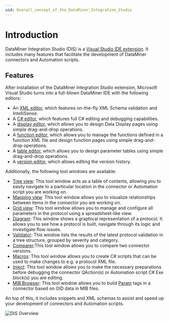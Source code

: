 ```yaml
---
uid: Overall_concept_of_the_DataMiner_Integration_Studio
---
```


# Introduction

DataMiner Integration Studio (DIS) is a [Visual Studio IDE extension](https://visualstudio.microsoft.com/vs/features/extend/). It includes many features that facilitate the development of DataMiner connectors and Automation scripts.

## Features

After installation of the DataMiner Integration Studio extension, Microsoft Visual Studio turns into a full-blown DataMiner IDE with the following editors:

- An [XML editor](xref:XML_editor), which features on-the-fly XML Schema validation and IntelliSense.
- A [C# editor](xref:C_editor), which features full C# editing and debugging capabilities.
- A [display editor](xref:Display_editor), which allows you to design Data Display pages using simple drag-and-drop operations.
- A [function editor](xref:Function_editor), which allows you to manage the functions defined in a function XML file and design function pages using simple drag-and-drop operations.
- A [table editor](xref:Table_editor), which allows you to design parameter tables using simple drag-and-drop operations.
- A [version editor](xref:Version_editor), which allows editing the version history.

Additionally, the following tool windows are available:

- [Tree view](xref:DisTreeViewToolWindow): This tool window acts as a table of contents, allowing you to easily navigate to a particular location in the connector or Automation script you are working on.
- [Mapping view](xref:DisMappingViewToolWindow): This tool window allows you to visualize relationships between items in the connector you are working on.
- [Grid view](xref:DisGridViewToolWindow): This tool window allows you to manage and configure all parameters in the protocol using a spreadsheet-like view.
- [Diagram](xref:DisDiagramToolWindow): This window shows a graphical representation of a protocol. It allows you to see how a protocol is built, navigate through its logic and investigate flow issues.
- [Validator](xref:DisValidatorToolWindow): This window lists the results of the latest protocol validation in a tree structure, grouped by severity and category.
- [Comparer](xref:DisComparerToolWindow):This tool window allows you to compare two connector versions.
- [Macros](xref:DisMacrosToolWindow): This tool window allows you to create C# scripts that can be used to make changes to e.g. a protocol XML file.
- [Inject](xref:DisInjectToolWindow): This tool window allows you to make the necessary preparations before debugging the connector QAction(s) or Automation script C# Exe block(s) you are editing.
- [MIB Browser](xref:DisMibBrowserToolWindow): This tool window allows you to build [Param](xref:Protocol.Params.Param) tags in a connector based on OID data in MIB files.

An top of this, it includes snippets and XML schemas to assist and speed up your development of connectors and Automation scripts.

![DIS Overview](~/develop/images/DataMinerIntegrationStudio.svg)

